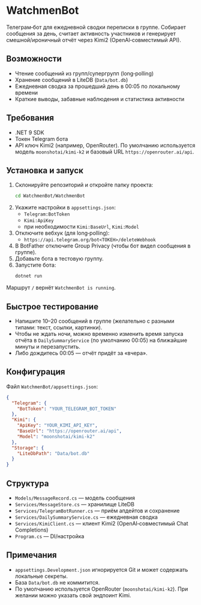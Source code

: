 # WatchmenBot

Телеграм‑бот для ежедневной сводки переписки в группе. Собирает сообщения за день, считает активность участников и генерирует смешной/ироничный отчёт через Kimi2 (OpenAI‑совместимый API).

## Возможности
- Чтение сообщений из групп/супергрупп (long‑polling)
- Хранение сообщений в LiteDB (`Data/bot.db`)
- Ежедневная сводка за прошедший день в 00:05 по локальному времени
- Краткие выводы, забавные наблюдения и статистика активности

## Требования
- .NET 9 SDK
- Токен Telegram бота
- API ключ Kimi2 (например, OpenRouter). По умолчанию используется модель `moonshotai/kimi-k2` и базовый URL `https://openrouter.ai/api`.

## Установка и запуск
1. Склонируйте репозиторий и откройте папку проекта:
   ```bash
   cd WatchmenBot/WatchmenBot
   ```
2. Укажите настройки в `appsettings.json`:
   - `Telegram:BotToken`
   - `Kimi:ApiKey`
   - при необходимости `Kimi:BaseUrl`, `Kimi:Model`
3. Отключите вебхук (для long‑polling):
   - `https://api.telegram.org/bot<ТОКЕН>/deleteWebhook`
4. В BotFather отключите Group Privacy (чтобы бот видел сообщения в группе).
5. Добавьте бота в тестовую группу.
6. Запустите бота:
   ```bash
   dotnet run
   ```

Маршрут `/` вернёт `WatchmenBot is running`.

## Быстрое тестирование
- Напишите 10–20 сообщений в группе (желательно с разными типами: текст, ссылки, картинки).
- Чтобы не ждать ночи, можно временно изменить время запуска отчёта в `DailySummaryService` (по умолчанию 00:05) на ближайшие минуты и перезапустить.
- Либо дождитесь 00:05 — отчёт придёт за «вчера».

## Конфигурация
Файл `WatchmenBot/appsettings.json`:
```json
{
  "Telegram": {
    "BotToken": "YOUR_TELEGRAM_BOT_TOKEN"
  },
  "Kimi": {
    "ApiKey": "YOUR_KIMI_API_KEY",
    "BaseUrl": "https://openrouter.ai/api",
    "Model": "moonshotai/kimi-k2"
  },
  "Storage": {
    "LiteDbPath": "Data/bot.db"
  }
}
```

## Структура
- `Models/MessageRecord.cs` — модель сообщения
- `Services/MessageStore.cs` — хранилище LiteDB
- `Services/TelegramBotRunner.cs` — приём апдейтов и сохранение
- `Services/DailySummaryService.cs` — ежедневная сводка
- `Services/KimiClient.cs` — клиент Kimi2 (OpenAI‑совместимый Chat Completions)
- `Program.cs` — DI/настройка

## Примечания
- `appsettings.Development.json` игнорируется Git и может содержать локальные секреты.
- База `Data/bot.db` не коммитится.
- По умолчанию используется OpenRouter (`moonshotai/kimi-k2`). При желании можно указать свой эндпоинт Kimi. 